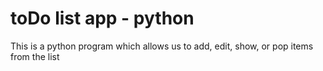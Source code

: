 # toDo list app - python

This is a python program which allows us to add, edit, show, or pop items from the list